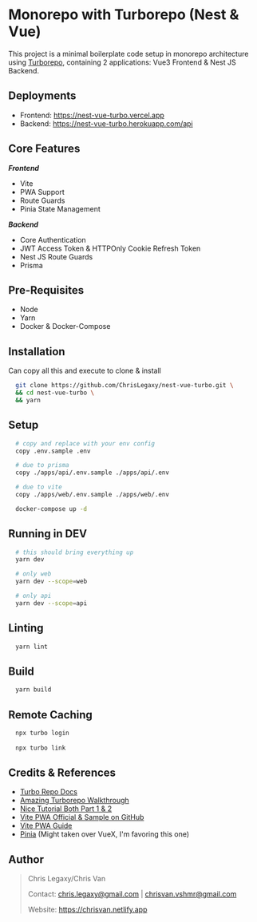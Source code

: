 
# Monorepo with Turborepo (Nest & Vue)

This project is a minimal boilerplate code setup in 
monorepo architecture using [Turborepo](https://turborepo.org/), containing 2 applications: Vue3 Frontend & Nest JS Backend.

## Deployments
- Frontend: https://nest-vue-turbo.vercel.app
- Backend: https://nest-vue-turbo.herokuapp.com/api

## Core Features

***Frontend***
- Vite
- PWA Support
- Route Guards
- Pinia State Management

***Backend***
- Core Authentication
- JWT Access Token & HTTPOnly Cookie Refresh Token
- Nest JS Route Guards
- Prisma

## Pre-Requisites
- Node
- Yarn
- Docker & Docker-Compose

## Installation

Can copy all this and execute to clone & install

```bash
  git clone https://github.com/ChrisLegaxy/nest-vue-turbo.git \
  && cd nest-vue-turbo \
  && yarn
```

## Setup

```bash
  # copy and replace with your env config
  copy .env.sample .env

  # due to prisma
  copy ./apps/api/.env.sample ./apps/api/.env

  # due to vite
  copy ./apps/web/.env.sample ./apps/web/.env

  docker-compose up -d
```

## Running in DEV

```bash
  # this should bring everything up 
  yarn dev

  # only web
  yarn dev --scope=web

  # only api
  yarn dev --scope=api
```

## Linting

```bash
  yarn lint
```

## Build

```bash
  yarn build
```

## Remote Caching

```bash
  npx turbo login
  
  npx turbo link
```

## Credits & References
 - [Turbo Repo Docs](https://turborepo.org)
 - [Amazing Turborepo Walkthrough](https://www.youtube.com/watch?v=YX5yoApjI3M&t=1s)
 - [Nice Tutorial Both Part 1 & 2](https://www.youtube.com/watch?v=YQLw5kJ1yrQ&t=1005s)
 - [Vite PWA Official & Sample on GitHub](https://vite-plugin-pwa.netlify.app)
 - [Vite PWA Guide](https://rubenr.dev/en/pwa-vite)
 - [Pinia](https://pinia.vuejs.org) (Might taken over VueX, I'm favoring this one)


## Author

> Chris Legaxy/Chris Van
> 
> Contact: chris.legaxy@gmail.com | chrisvan.vshmr@gmail.com
> 
> Website: https://chrisvan.netlify.app
